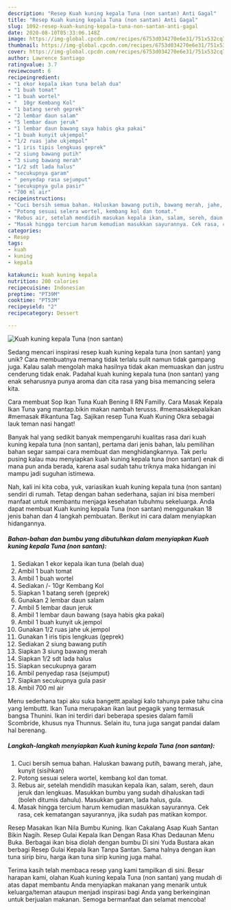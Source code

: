 ```yaml
---
description: "Resep Kuah kuning kepala Tuna (non santan) Anti Gagal"
title: "Resep Kuah kuning kepala Tuna (non santan) Anti Gagal"
slug: 1092-resep-kuah-kuning-kepala-tuna-non-santan-anti-gagal
date: 2020-08-10T05:33:06.148Z
image: https://img-global.cpcdn.com/recipes/6753d034270e6e31/751x532cq70/kuah-kuning-kepala-tuna-non-santan-foto-resep-utama.jpg
thumbnail: https://img-global.cpcdn.com/recipes/6753d034270e6e31/751x532cq70/kuah-kuning-kepala-tuna-non-santan-foto-resep-utama.jpg
cover: https://img-global.cpcdn.com/recipes/6753d034270e6e31/751x532cq70/kuah-kuning-kepala-tuna-non-santan-foto-resep-utama.jpg
author: Lawrence Santiago
ratingvalue: 3.7
reviewcount: 6
recipeingredient:
- "1 ekor kepala ikan tuna belah dua"
- "1 buah tomat"
- "1 buah wortel"
- "  10gr Kembang Kol"
- "1 batang sereh geprek"
- "2 lembar daun salam"
- "5 lembar daun jeruk"
- "1 lembar daun bawang saya habis gka pakai"
- "1 buah kunyit ukjempol"
- "1/2 ruas jahe ukjempol"
- "1 iris tipis lengkuas geprek"
- "2 siung bawang putih"
- "3 siung bawang merah"
- "1/2 sdt lada halus"
- "secukupnya garam"
- " penyedap rasa sejumput"
- "secukupnya gula pasir"
- "700 ml air"
recipeinstructions:
- "Cuci bersih semua bahan. Haluskan bawang putih, bawang merah, jahe, kunyit (sisihkan)"
- "Potong sesuai selera wortel, kembang kol dan tomat."
- "Rebus air, setelah mendidih masukan kepala ikan, salam, sereh, daun jeruk dan lengkuas. Masukkan bumbu yang sudah dihaluskan tadi (boleh ditumis dahulu). Masukkan garam, lada halus, gula."
- "Masak hingga tercium harum kemudian masukkan sayurannya. Cek rasa, cek kematangan sayurannya, jika sudah pas matikan kompor."
categories:
- Resep
tags:
- kuah
- kuning
- kepala

katakunci: kuah kuning kepala 
nutrition: 200 calories
recipecuisine: Indonesian
preptime: "PT39M"
cooktime: "PT53M"
recipeyield: "2"
recipecategory: Dessert

---
```



![Kuah kuning kepala Tuna (non santan)](https://img-global.cpcdn.com/recipes/6753d034270e6e31/751x532cq70/kuah-kuning-kepala-tuna-non-santan-foto-resep-utama.jpg)

Sedang mencari inspirasi resep kuah kuning kepala tuna (non santan) yang unik? Cara membuatnya memang tidak terlalu sulit namun tidak gampang juga. Kalau salah mengolah maka hasilnya tidak akan memuaskan dan justru cenderung tidak enak. Padahal kuah kuning kepala tuna (non santan) yang enak seharusnya punya aroma dan cita rasa yang bisa memancing selera kita.

Cara membuat Sop Ikan Tuna Kuah Bening ll RN Familly. Cara Masak Kepala Ikan Tuna yang mantap.bikin makan nambah terusss. #memasakkepalaikan #memasak #ikantuna Tag. Sajikan resep Tuna Kuah Kuning Okra sebagai lauk teman nasi hangat!

Banyak hal yang sedikit banyak mempengaruhi kualitas rasa dari kuah kuning kepala tuna (non santan), pertama dari jenis bahan, lalu pemilihan bahan segar sampai cara membuat dan menghidangkannya. Tak perlu pusing kalau mau menyiapkan kuah kuning kepala tuna (non santan) enak di mana pun anda berada, karena asal sudah tahu triknya maka hidangan ini mampu jadi suguhan istimewa.


Nah, kali ini kita coba, yuk, variasikan kuah kuning kepala tuna (non santan) sendiri di rumah. Tetap dengan bahan sederhana, sajian ini bisa memberi manfaat untuk membantu menjaga kesehatan tubuhmu sekeluarga. Anda dapat membuat Kuah kuning kepala Tuna (non santan) menggunakan 18 jenis bahan dan 4 langkah pembuatan. Berikut ini cara dalam menyiapkan hidangannya.

<!--inarticleads1-->

##### Bahan-bahan dan bumbu yang dibutuhkan dalam menyiapkan Kuah kuning kepala Tuna (non santan):

1. Sediakan 1 ekor kepala ikan tuna (belah dua)
1. Ambil 1 buah tomat
1. Ambil 1 buah wortel
1. Sediakan  /- 10gr Kembang Kol
1. Siapkan 1 batang sereh (geprek)
1. Gunakan 2 lembar daun salam
1. Ambil 5 lembar daun jeruk
1. Ambil 1 lembar daun bawang (saya habis gka pakai)
1. Ambil 1 buah kunyit uk.jempol
1. Gunakan 1/2 ruas jahe uk.jempol
1. Gunakan 1 iris tipis lengkuas (geprek)
1. Sediakan 2 siung bawang putih
1. Siapkan 3 siung bawang merah
1. Siapkan 1/2 sdt lada halus
1. Siapkan secukupnya garam
1. Ambil  penyedap rasa (sejumput)
1. Siapkan secukupnya gula pasir
1. Ambil 700 ml air


Menu sederhana tapi aku suka bangettt.apalagi kalo tahunya pake tahu cina yang lembuttt. Ikan Tuna merupakan ikan laut pegagik yang termasuk bangsa Thunini. Ikan ini terdiri dari beberapa spesies dalam famili Scombride, khusus nya Thunnus. Selain itu, tuna juga sangat pandai dalam hal berenang. 

<!--inarticleads2-->

##### Langkah-langkah menyiapkan Kuah kuning kepala Tuna (non santan):

1. Cuci bersih semua bahan. Haluskan bawang putih, bawang merah, jahe, kunyit (sisihkan)
1. Potong sesuai selera wortel, kembang kol dan tomat.
1. Rebus air, setelah mendidih masukan kepala ikan, salam, sereh, daun jeruk dan lengkuas. Masukkan bumbu yang sudah dihaluskan tadi (boleh ditumis dahulu). Masukkan garam, lada halus, gula.
1. Masak hingga tercium harum kemudian masukkan sayurannya. Cek rasa, cek kematangan sayurannya, jika sudah pas matikan kompor.


Resep Masakan Ikan Nila Bumbu Kuning. Ikan Cakalang Asap Kuah Santan Bikin Nagih. Resep Gulai Kepala Ikan Dengan Rasa Khas Dedaunan Menu Buka. Berbagai ikan bisa diolah dengan bumbu Di sini Yuda Bustara akan berbagi Resep Gulai Kepala Ikan Tanpa Santan. Sama halnya dengan ikan tuna sirip biru, harga ikan tuna sirip kuning juga mahal. 

Terima kasih telah membaca resep yang kami tampilkan di sini. Besar harapan kami, olahan Kuah kuning kepala Tuna (non santan) yang mudah di atas dapat membantu Anda menyiapkan makanan yang menarik untuk keluarga/teman ataupun menjadi inspirasi bagi Anda yang berkeinginan untuk berjualan makanan. Semoga bermanfaat dan selamat mencoba!
